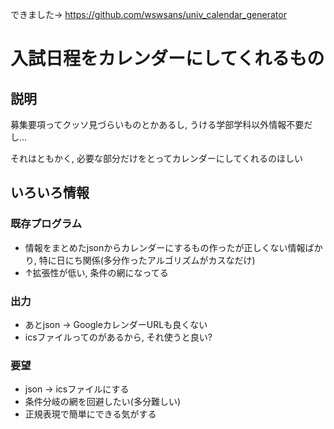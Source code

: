 できました→ https://github.com/wswsans/univ_calendar_generator

# 入試日程をカレンダーにしてくれるもの

## 説明
募集要項ってクッソ見づらいものとかあるし, うける学部学科以外情報不要だし...

それはともかく, 必要な部分だけをとってカレンダーにしてくれるのほしい

## いろいろ情報
### 既存プログラム
* 情報をまとめたjsonからカレンダーにするもの作ったが正しくない情報ばかり, 特に日にち関係(多分作ったアルゴリズムがカスなだけ)
* ↑拡張性が低い, 条件の網になってる
### 出力
* あとjson → GoogleカレンダーURLも良くない
* icsファイルってのがあるから, それ使うと良い?
### 要望
* json → icsファイルにする
* 条件分岐の網を回避したい(多分難しい)
* 正規表現で簡単にできる気がする
